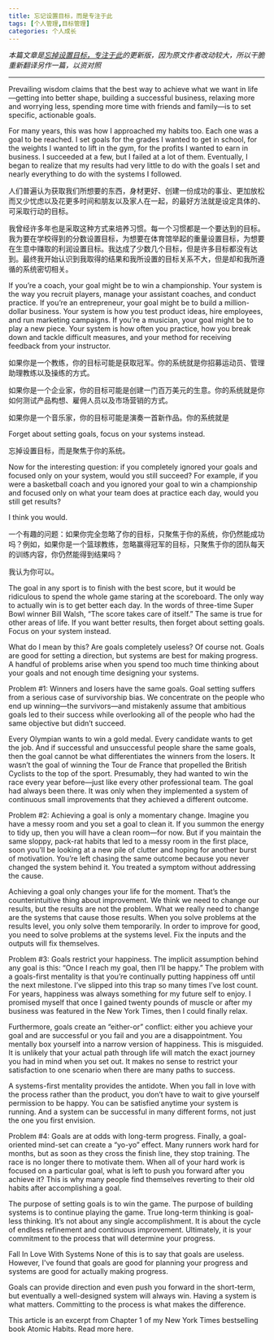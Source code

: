 ```yaml
---
title: 忘记设置目标，而是专注于此
tags: [个人管理,目标管理]
categories: 个人成长
---
```


*本篇文章是[忘掉设置目标，专注于此](http://glfruit.me/2017/03/19/forget-about-setting-goals/)的更新版，因为原文作者改动较大，所以干脆重新翻译另作一篇，以资对照*

---


Prevailing wisdom claims that the best way to achieve what we want in life—getting into better shape, building a successful business, relaxing more and worrying less, spending more time with friends and family—is to set specific, actionable goals.

For many years, this was how I approached my habits too. Each one was a goal to be reached. I set goals for the grades I wanted to get in school, for the weights I wanted to lift in the gym, for the profits I wanted to earn in business. I succeeded at a few, but I failed at a lot of them. Eventually, I began to realize that my results had very little to do with the goals I set and nearly everything to do with the systems I followed.

人们普遍认为获取我们所想要的东西，身材更好、创建一份成功的事业、更加放松而又少忧虑以及花更多时间和朋友以及家人在一起，的最好方法就是设定具体的、可采取行动的目标。


我曾经许多年也是采取这种方式来培养习惯。每一个习惯都是一个要达到的目标。我为要在学校得到的分数设置目标，为想要在体育馆举起的重量设置目标，为想要在生意中赚取的利润设置目标。我达成了少数几个目标，但是许多目标都没有达到。最终我开始认识到我取得的结果和我所设置的目标关系不大，但是却和我所遵循的系统密切相关。

If you’re a coach, your goal might be to win a championship. Your system is the way you recruit players, manage your assistant coaches, and conduct practice.
If you’re an entrepreneur, your goal might be to build a million-dollar business. Your system is how you test product ideas, hire employees, and run marketing campaigns.
If you’re a musician, your goal might be to play a new piece. Your system is how often you practice, how you break down and tackle difficult measures, and your method for receiving feedback from your instructor.

如果你是一个教练，你的目标可能是获取冠军。你的系统就是你招募运动员、管理助理教练以及操练的方式。

如果你是一个企业家，你的目标可能是创建一门百万美元的生意。你的系统就是你如何测试产品构想、雇佣人员以及市场营销的方式。

如果你是一个音乐家，你的目标可能是演奏一首新作品。你的系统就是

Forget about setting goals, focus on your systems instead. 

忘掉设置目标，而是聚焦于你的系统。

Now for the interesting question: if you completely ignored your goals and focused only on your system, would you still succeed? For example, if you were a basketball coach and you ignored your goal to win a championship and focused only on what your team does at practice each day, would you still get results?

I think you would.

一个有趣的问题：如果你完全忽略了你的目标，只聚焦于你的系统，你仍然能成功吗？例如，如果你是一个篮球教练，忽略赢得冠军的目标，只聚焦于你的团队每天的训练内容，你仍然能得到结果吗？

我认为你可以。

The goal in any sport is to finish with the best score, but it would be ridiculous to spend the whole game staring at the scoreboard. The only way to actually win is to get better each day. In the words of three-time Super Bowl winner Bill Walsh, “The score takes care of itself.” The same is true for other areas of life. If you want better results, then forget about setting goals. Focus on your system instead.

What do I mean by this? Are goals completely useless? Of course not. Goals are good for setting a direction, but systems are best for making progress. A handful of problems arise when you spend too much time thinking about your goals and not enough time designing your systems.

Problem #1: Winners and losers have the same goals.
Goal setting suffers from a serious case of survivorship bias. We concentrate on the people who end up winning—the survivors—and mistakenly assume that ambitious goals led to their success while overlooking all of the people who had the same objective but didn’t succeed.

Every Olympian wants to win a gold medal. Every candidate wants to get the job. And if successful and unsuccessful people share the same goals, then the goal cannot be what differentiates the winners from the losers. It wasn’t the goal of winning the Tour de France that propelled the British Cyclists to the top of the sport. Presumably, they had wanted to win the race every year before—just like every other professional team. The goal had always been there. It was only when they implemented a system of continuous small improvements that they achieved a different outcome.

Problem #2: Achieving a goal is only a momentary change.
Imagine you have a messy room and you set a goal to clean it. If you summon the energy to tidy up, then you will have a clean room—for now. But if you maintain the same sloppy, pack-rat habits that led to a messy room in the first place, soon you’ll be looking at a new pile of clutter and hoping for another burst of motivation. You’re left chasing the same outcome because you never changed the system behind it. You treated a symptom without addressing the cause.

Achieving a goal only changes your life for the moment. That’s the counterintuitive thing about improvement. We think we need to change our results, but the results are not the problem. What we really need to change are the systems that cause those results. When you solve problems at the results level, you only solve them temporarily. In order to improve for good, you need to solve problems at the systems level. Fix the inputs and the outputs will fix themselves.

Problem #3: Goals restrict your happiness.
The implicit assumption behind any goal is this: “Once I reach my goal, then I’ll be happy.” The problem with a goals-first mentality is that you’re continually putting happiness off until the next milestone. I’ve slipped into this trap so many times I’ve lost count. For years, happiness was always something for my future self to enjoy. I promised myself that once I gained twenty pounds of muscle or after my business was featured in the New York Times, then I could finally relax.

Furthermore, goals create an “either-or” conflict: either you achieve your goal and are successful or you fail and you are a disappointment. You mentally box yourself into a narrow version of happiness. This is misguided. It is unlikely that your actual path through life will match the exact journey you had in mind when you set out. It makes no sense to restrict your satisfaction to one scenario when there are many paths to success.

A systems-first mentality provides the antidote. When you fall in love with the process rather than the product, you don’t have to wait to give yourself permission to be happy. You can be satisfied anytime your system is running. And a system can be successful in many different forms, not just the one you first envision.

Problem #4: Goals are at odds with long-term progress.
Finally, a goal-oriented mind-set can create a “yo-yo” effect. Many runners work hard for months, but as soon as they cross the finish line, they stop training. The race is no longer there to motivate them. When all of your hard work is focused on a particular goal, what is left to push you forward after you achieve it? This is why many people find themselves reverting to their old habits after accomplishing a goal.

The purpose of setting goals is to win the game. The purpose of building systems is to continue playing the game. True long-term thinking is goal-less thinking. It’s not about any single accomplishment. It is about the cycle of endless refinement and continuous improvement. Ultimately, it is your commitment to the process that will determine your progress.

Fall In Love With Systems
None of this is to say that goals are useless. However, I've found that goals are good for planning your progress and systems are good for actually making progress.

Goals can provide direction and even push you forward in the short-term, but eventually a well-designed system will always win. Having a system is what matters. Committing to the process is what makes the difference.

This article is an excerpt from Chapter 1 of my New York Times bestselling book Atomic Habits. Read more here. 